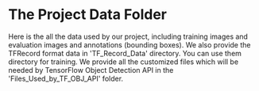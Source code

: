 # The Project Data Folder
Here is the all the data used by our project, including training images and evaluation images and annotations (bounding 
boxes). We also provide the TFRecord format data in 'TF_Record_Data' directory. You can use them directory for training.
We provide all the customized files which will be needed by TensorFlow Object Detection API in the 'Files_Used_by_TF_OBJ_API' 
folder.

